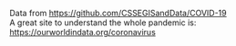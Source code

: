Data from https://github.com/CSSEGISandData/COVID-19 <br/>
A great site to understand the whole pandemic is: https://ourworldindata.org/coronavirus <br/>
